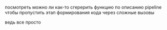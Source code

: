   посмотреть можно ли как-то сгерерить функцию по описанию pipeline
  чтобы пропустить этап формирования кода через сложные вызовы

  ведь все просто